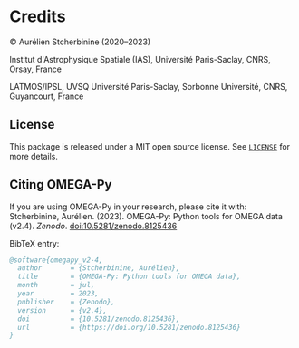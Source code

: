 # Credits

© Aurélien Stcherbinine (2020–2023)

Institut d'Astrophysique Spatiale (IAS), Université Paris-Saclay, CNRS, Orsay, France

LATMOS/IPSL, UVSQ Université Paris-Saclay, Sorbonne Université, CNRS, Guyancourt, France


## License
This package is released under a MIT open source license. See [`LICENSE`](https://github.com/AStcherbinine/omegapy/blob/master/LICENSE) for more details.

## Citing OMEGA-Py
If you are using OMEGA-Py in your research, please cite it with:  
Stcherbinine, Aurélien. (2023). OMEGA-Py: Python tools for OMEGA data (v2.4). *Zenodo*. [doi:10.5281/zenodo.8125436](https://doi.org/10.5281/zenodo.8125436)

BibTeX entry:
~~~bibtex
@software{omegapy_v2-4,
  author       = {Stcherbinine, Aurélien},
  title        = {OMEGA-Py: Python tools for OMEGA data},
  month        = jul,
  year         = 2023,
  publisher    = {Zenodo},
  version      = {v2.4},
  doi          = {10.5281/zenodo.8125436},
  url          = {https://doi.org/10.5281/zenodo.8125436}
}
~~~
